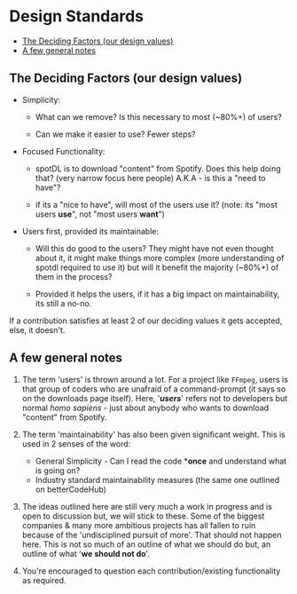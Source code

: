 # Design Standards<a name="design-standards"></a>

<!-- mdformat-toc start --slug=github --maxlevel=6 --minlevel=2 -->

- [The Deciding Factors (our design values)](#the-deciding-factors-our-design-values)
- [A few general notes](#a-few-general-notes)

<!-- mdformat-toc end -->

## The Deciding Factors (our design values)<a name="the-deciding-factors-our-design-values"></a>

- Simplicity:

  - What can we remove? Is this necessary to most (~80%+) of users?

  - Can we make it easier to use? Fewer steps?

- Focused Functionality:

  - spotDL is to download "content" from Spotify. Does this help doing that? (very narrow
    focus here people) A.K.A - is this a "need to have"?

  - if its a "nice to have", will most of the users use it? (note: its "most users
    **use**", not "most users **want**")

- Users first, provided its maintainable:

  - Will this do good to the users? They might have not even thought about it, it might
    make things more complex (more understanding of spotdl required to use it) but will it
    benefit the majority (~80%+) of them in the process?

  - Provided it helps the users, if it has a big impact on maintainability, its still a
    no-no.

If a contribution satisfies at least 2 of our deciding values it gets accepted, else, it
doesn't.

## A few general notes<a name="a-few-general-notes"></a>

1. The term 'users' is thrown around a lot. For a project like `FFmpeg`, users is that
   group of coders who are unafraid of a command-prompt (it says so on the downloads page
   itself). Here, '***users***' refers not to developers but normal *homo sapiens* - just
   about anybody who wants to download "content" from Spotify.

2. The term 'maintainability' has also been given significant weight. This is used in 2
   senses of the word:

   - General Simplicity - Can I read the code \***once** and understand what is going on?
   - Industry standard maintainability measures (the same one outlined on betterCodeHub)

3. The ideas outlined here are still very much a work in progress and is open to
   discussion but, we will stick to these. Some of the biggest companies & many more
   ambitious projects has all fallen to ruin because of the 'undisciplined pursuit of
   more'. That should not happen here. This is not so much of an outline of what we should
   do but, an outline of what '**we should not do**'.

4. You're encouraged to question each contribution/existing functionality as required.
